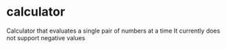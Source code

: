 # calculator
Calculator that evaluates a single pair of numbers at a time
It currently does not support negative values